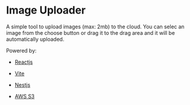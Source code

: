 # Image Uploader

A simple tool to upload images (max: 2mb) to the cloud. You can selec an image from the choose button or drag it to the drag area and it will be automatically uploaded.

Powered by:

* [Reactjs](https://es.react.dev/)

* [Vite](https://vitejs.dev/)

* [Nestjs](https://nestjs.com/)

* [AWS S3](https://aws.amazon.com/s3/?nc1=h_ls)


